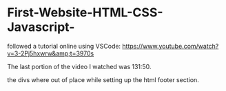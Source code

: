 # First-Website-HTML-CSS-Javascript-
followed a tutorial online using VSCode: https://www.youtube.com/watch?v=3-2Pj5hxwrw&amp;t=3970s

The last portion of the video I watched was 131:50.

the divs where out of place while setting up the html footer section.
